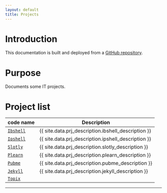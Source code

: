 ```yaml
---
layout: default
title: Projects
---
```


[//]: #(Reference)
[repo_source]: https://github.com/abelgacem/project
[prj_slotly]:  ./list/slotly/README
[prj_ibshell]: ./list/ibshell/README
[prj_ipshell]: ./list/ipshell/README
[prj_jekyll]:  ./list/jekyll/README
[prj_plearn]:  ./list/plearn/README
[prj_pubme]:   ./list/pubme/README
[prj_topix]:   ./list/topix/README


# Introduction
This documentation is built and deployed from a [GitHub repository][repo_source].

# Purpose
Documents some IT projects.




# Project list

|code name|Description|
|-|-|
|[`Ibshell`][prj_ibshell]|{{ site.data.prj_description.ibshell_description }}|
|[`Ipshell`][prj_ipshell]|{{ site.data.prj_description.ipshell_description }}|
|[`Slotly`][prj_slotly]|{{ site.data.prj_description.slotly_description }}|
|[`Plearn`][prj_plearn]|{{ site.data.prj_description.plearn_description }}|
|[`Pubme`][prj_pubme]|{{ site.data.prj_description.pubme_description }}|
|[`Jekyll`][prj_jekyll]|{{ site.data.prj_description.jekyll_description }}|
|[`Topix`][prj_topix]||{{ site.data.prj_description.topix_description }}|

-----

